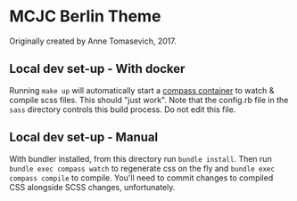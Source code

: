 # MCJC Berlin Theme

Originally created by Anne Tomasevich, 2017.

## Local dev set-up - With docker

Running `make up` will automatically start a [compass container](https://github.com/stevevega/docker-compass) to watch & compile
scss files. This should "just work". Note that the config.rb file in the `sass` directory controls this
build process. Do not edit this file.

## Local dev set-up - Manual

With bundler installed, from this directory run `bundle install`.
Then run `bundle exec compass watch` to regenerate css on the fly
and `bundle exec compass compile` to compile. You'll need to commit
changes to compiled CSS alongside SCSS changes, unfortunately.
